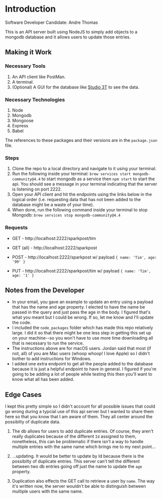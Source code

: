 # Introduction
Software Developer Candidate: Andre Thomas  

This is an API server built using NodeJS to simply add objects to a mongodb database and it allows users to update those entries.

## Making it Work
### Necessary Tools
1. An API client like PostMan.
2. A terminal.
3. (Optional) A GUI for the database like [Studio 3T](https://studio3t.com/download/) to see the data.

### Necessary Technologies
1. Node
2. Mongodb
3. Mongoose
4. Express
5. Babel

The references to these packages and their versions are in the `package.json` file.

### Steps
1. Clone the repo to a local directory and navigate to it using your terminal.
1. Run the following inside your terminal:
`brew services start mongodb-community@4.4` to start mongodb as a service then `npm start` to start the api. You should see a message in your terminal indicating that the server is listening on port 2222.
2. Open your API client and hit the endpoints using the links below in the logical order (i.e. requesting data that has not been added to the database might be a waste of your time).
3. When done, run the following command inside your terminal to stop Mongodb: `brew services stop mongodb-community@4.4` 

### Requests
- GET - http://localhost:2222/sparkpost/tim
- GET (all) - http://localhost:2222/sparkpost

- POST - http://localhost:2222/sparkpost w/ payload `{ name: 'Tim', age: '99' }`

- PUT - http://localhost:2222/sparkpost/tim w/ payload `{ name: 'Tim', age: '1' }`

## Notes from the Developer
- In your email, you gave an example to update an entry using a payload that has the name and age property. I elected to have the name be passed in the query and just pass the age in the body. I figured that's what you meant but I could be wrong. If so, let me know and I'll update the code.
- I included the `node_packages` folder which has made this repo relatively  large. I did it so that there might be one less step in getting this set up on your machine--so you won't have to use more time downloading all that is necessary to run the service.
- The instructions above are for macOS users. Jordan said that most (if not, all) of you are Mac users (whoop whoop! I love Apple) so I didn't bother to add instructions for Windows.
- I added one extra endpoint to get all the people added to the database because it is just a helpful endpoint to have in general. I figured if you're going to be adding a lot of people while testing this then you'll want to know what all has been added.

## Edge Cases
I kept this pretty simple so I didn't account for all possible issues that could go wrong during a typcial use of this api server but I wanted to share them here so that you know that I am aware of them. They all center around the possibilty of duplicate data.

1. The db allows for users to add duplicate entries. Of course, they aren't really duplicates because of the different `Id` assigned to them, nonetheless, this can be problematic if there isn't a way to handle multiple entries with the same name which brings me to my next point...

2. ...updating. It would be better to update by Id because there is the possibilty of duplicate entries. This server can't tell the different between two db entries going off just the name to update the `age` property.

3. Duplication also effects the GET call to retrieve a user by `name`. The way it's written now, the server wouldn't be able to distinguish between multiple users with the same name.
